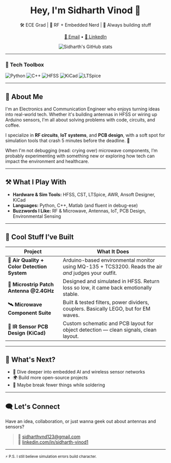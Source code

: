 <h1 align="center">Hey, I'm Sidharth Vinod 👋</h1>

<p align="center">
  🛠️ ECE Grad | 📡 RF + Embedded Nerd | 🌱 Always building stuff
</p>

<p align="center">
  <a href="mailto:sidharthvnd123@gmail.com">📧 Email</a> • 
  <a href="https://linkedin.com/in/sidharth-vinod1">🔗 LinkedIn</a>
</p>

<p align="center">
  <img src="https://github-readme-stats.vercel.app/api?username=sidharthvinod&show_icons=true&theme=radical" alt="Sidharth's GitHub stats" />
</p>

---

### 🧰 Tech Toolbox

![Python](https://img.shields.io/badge/-Python-3776AB?style=flat&logo=python&logoColor=white)
![C++](https://img.shields.io/badge/-C++-00599C?style=flat&logo=c%2B%2B&logoColor=white)
![HFSS](https://img.shields.io/badge/-HFSS-blue?style=flat)
![KiCad](https://img.shields.io/badge/-KiCad-283593?style=flat&logo=kicad&logoColor=white)
![LTSpice](https://img.shields.io/badge/-LTSpice-orange?style=flat)

---

## 🚀 About Me

I'm an Electronics and Communication Engineer who enjoys turning ideas into real-world tech. Whether it's building antennas in HFSS or wiring up Arduino sensors, I'm all about solving problems with code, circuits, and coffee.

I specialize in **RF circuits**, **IoT systems**, and **PCB design**, with a soft spot for simulation tools that crash 5 minutes before the deadline. 🫠

When I'm not debugging (read: crying over) microwave components, I’m probably experimenting with something new or exploring how tech can impact the environment and healthcare.

---

## ⚒️ What I Play With

- **Hardware & Sim Tools:** HFSS, CST, LTSpice, AWR, Ansoft Designer, KiCad  
- **Languages:** Python, C++, Matlab (and fluent in debug-ese)  
- **Buzzwords I Like:** RF & Microwave, Antennas, IoT, PCB Design, Environmental Sensing  

---

## 🧠 Cool Stuff I’ve Built

| Project                                     | What It Does                                                                                        |
|---------------------------------------------|---------------------------------------------------------------------------------------------------|
| **🌱 Air Quality + Color Detection System** | Arduino-based environmental monitor using MQ-135 + TCS3200. Reads the air *and* judges your outfit. |
| **📡 Microstrip Patch Antenna @2.4GHz**     | Designed and simulated in HFSS. Return loss so low, it came back emotionally stable.                |
| **🛰️ Microwave Component Suite**            | Built & tested filters, power dividers, couplers. Basically LEGO, but for EM waves.                 |
| **🧲 IR Sensor PCB Design (KiCad)**          | Custom schematic and PCB layout for object detection — clean signals, clean layout.                 |

---

## 🔭 What's Next?

- 🤖 Dive deeper into embedded AI and wireless sensor networks  
- 🌍 Build more open-source projects  
- 🔄 Maybe break fewer things while soldering  

---

## 🗨️ Let's Connect

Have an idea, collaboration, or just wanna geek out about antennas and sensors?

> 📨 [sidharthvnd123@gmail.com](mailto:sidharthvnd123@gmail.com)  
> 🔗 [linkedin.com/in/sidharth-vinod1](https://linkedin.com/in/sidharth-vinod1)  

---

<sub>⚡ P.S. I still believe simulation errors build character.</sub>
